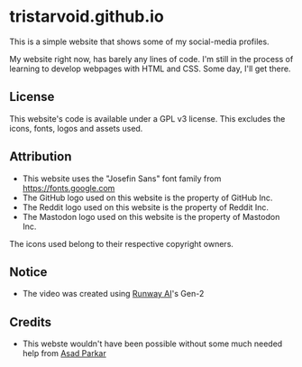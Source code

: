 # tristarvoid.github.io

This is a simple website that shows some of my social-media profiles.

My website right now, has barely any lines of code. I'm still in the process of learning to develop webpages with HTML and CSS. Some day, I'll get there.

## License

This website's code is available under a GPL v3 license. This excludes the icons, fonts, logos and assets used.

## Attribution

- This website uses the "Josefin Sans" font family from https://fonts.google.com
- The GitHub logo used on this website is the property of GitHub Inc.
- The Reddit logo used on this website is the property of Reddit Inc.
- The Mastodon logo used on this website is the property of Mastodon Inc.

The icons used belong to their respective copyright owners.

## Notice

- The video was created using [Runway AI](https://runwayml.com/)'s Gen-2

## Credits

- This webste wouldn't have been possible without some much needed help from [Asad Parkar](https://github.com/asadparkar)
